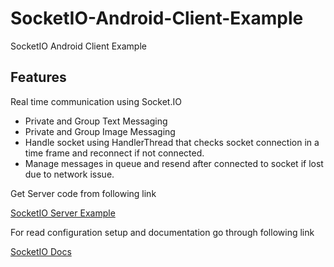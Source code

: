 # SocketIO-Android-Client-Example
SocketIO Android Client Example

## Features
Real time communication using Socket.IO

- Private and Group Text Messaging
- Private and Group Image Messaging
- Handle socket using HandlerThread that checks socket connection in a time frame and reconnect if not connected.
- Manage messages in queue and resend after connected to socket if lost due to network issue.

Get Server code from following link 

[SocketIO Server Example](https://github.com/HemrajLodha/SocketIO-Server-Example)

For read configuration setup and documentation go through following link

[SocketIO Docs](https://socket.io/docs/)
